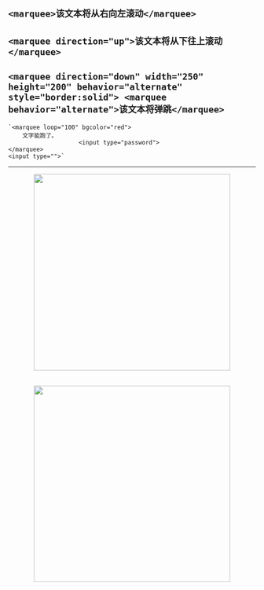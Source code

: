 `<marquee>该文本将从右向左滚动</marquee>`
-----------------------------------------------------------------------
`<marquee direction="up">该文本将从下往上滚动</marquee>`
-----------------------------------------------------------------------
`<marquee
  direction="down"
  width="250"
  height="200"
  behavior="alternate"
  style="border:solid">
  <marquee behavior="alternate">该文本将弹跳</marquee>`
-----------------------------------------------------------------------
    `<marquee loop="100" bgcolor="red">
        文字能跑了。
                        <input type="password">
    </marquee>
    <input type="">`
-----------------------------------------------------------------------
<p align = "center"><img src="https://zcr07.github.io/picx-images-hosting/1/image.2ver1tiaz2.png" style="width:400px;"><br><br>

<p align = "center"><img src="https://zcr07.github.io/picx-images-hosting/1/image.7w6ttdrhws.jpg" style="width:400px;"><br><br>


